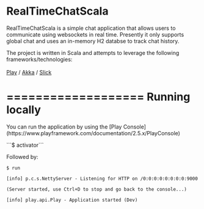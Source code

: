 # RealTimeChatScala

RealTimeChatScala is a simple chat application that allows users to communicate using websockets in real time. Presently it only supports global chat and uses an in-memory H2 databse to track chat history.

The project is written in Scala and attempts to leverage the following frameworks/technologies:
<br/>
<br/>
[Play](https://www.playframework.com/) / [Akka](http://akka.io/) / [Slick](http://slick.typesafe.com/)

===================
Running locally
===================
<p>
You can run the application by using the [Play Console](https://www.playframework.com/documentation/2.5.x/PlayConsole)
</p>
```$ activator```

Followed by:

```$ run``` 

```
[info] p.c.s.NettyServer - Listening for HTTP on /0:0:0:0:0:0:0:0:9000

(Server started, use Ctrl+D to stop and go back to the console...)

[info] play.api.Play - Application started (Dev)
```
